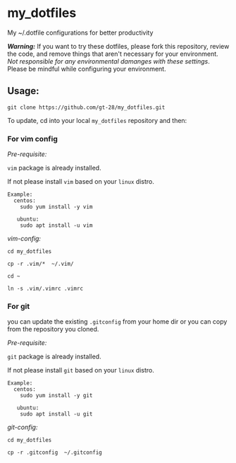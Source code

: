 # my_dotfiles
My ~/.dotfile configurations for better productivity

**_Warning:_** If you want to try these dotfiles, please fork this repository, review the code, and remove things that aren't necessary for your environment. _Not responsible for any environmental damanges with these settings_. Please be mindful while configuring your environment.

## Usage:

``` 
git clone https://github.com/gt-28/my_dotfiles.git 
```

To update, cd into your local `my_dotfiles` repository and then:

### For vim config

*Pre-requisite:*

`vim` package is already installed.

If not please install `vim` based on your `linux` distro.

```
Example: 
  centos:
    sudo yum install -y vim
   
   ubuntu:
    sudo apt install -u vim
```

*vim-config:*

```
cd my_dotfiles

cp -r .vim/*  ~/.vim/

cd ~

ln -s .vim/.vimrc .vimrc
```

### For git

you can update the existing `.gitconfig` from your home dir or you can copy from the repository you cloned.

*Pre-requisite:*

`git` package is already installed.

If not please install `git` based on your `linux` distro.

```
Example: 
  centos:
    sudo yum install -y git
   
   ubuntu:
    sudo apt install -u git
```

*git-config:*

```
cd my_dotfiles

cp -r .gitconfig  ~/.gitconfig

```

